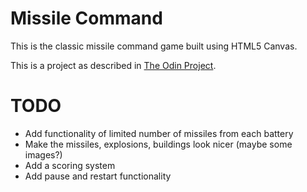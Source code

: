 # Missile Command
This is the classic missile command game built using HTML5 Canvas.

This is a project as described in [The Odin Project](http://www.theodinproject.com/courses/javascript-and-jquery/lessons/building-games-with-canvas).

# TODO
- Add functionality of limited number of missiles from each battery
- Make the missiles, explosions, buildings look nicer (maybe some images?)
- Add a scoring system
- Add pause and restart functionality